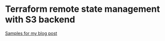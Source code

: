 # Terraform remote state management with S3 backend

[Samples for my blog post](https://thecloudcaptain.com/blog/terraform_remote_state_mgmt_with_s3)
